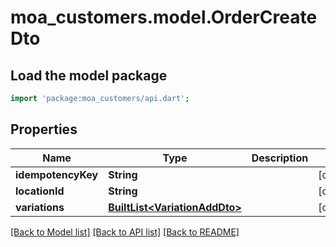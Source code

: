 # moa_customers.model.OrderCreateDto

## Load the model package
```dart
import 'package:moa_customers/api.dart';
```

## Properties
Name | Type | Description | Notes
------------ | ------------- | ------------- | -------------
**idempotencyKey** | **String** |  | [optional] 
**locationId** | **String** |  | [optional] 
**variations** | [**BuiltList&lt;VariationAddDto&gt;**](VariationAddDto.md) |  | [optional] 

[[Back to Model list]](../README.md#documentation-for-models) [[Back to API list]](../README.md#documentation-for-api-endpoints) [[Back to README]](../README.md)



